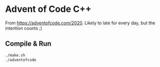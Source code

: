 # Advent of Code C++

From <https://adventofcode.com/2020>. Likely to late for every day, but the intention counts ;)

## Compile & Run

```bash
./make.sh
./adventofcode
```
